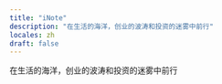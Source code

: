 ```yaml
---
title: "iNote"
description: "在生活的海洋，创业的波涛和投资的迷雾中前行"
locales: zh
draft: false
---
```


在生活的海洋，创业的波涛和投资的迷雾中前行
